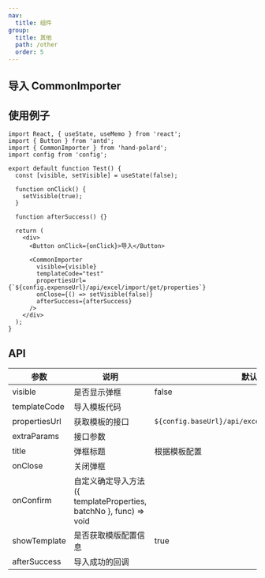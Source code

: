 ```yaml
---
nav:
  title: 组件
group:
  title: 其他
  path: /other
  order: 5
---
```


## 导入 CommonImporter

## 使用例子

```tsx
import React, { useState, useMemo } from 'react';
import { Button } from 'antd';
import { CommonImporter } from 'hand-polard';
import config from 'config';

export default function Test() {
  const [visible, setVisible] = useState(false);

  function onClick() {
    setVisible(true);
  }

  function afterSuccess() {}

  return (
    <div>
      <Button onClick={onClick}>导入</Button>

      <CommonImporter
        visible={visible}
        templateCode="test"
        propertiesUrl={`${config.expenseUrl}/api/excel/import/get/properties`}
        onClose={() => setVisible(false)}
        afterSuccess={afterSuccess}
      />
    </div>
  );
}
```

## API

| 参数          | 说明                                                               | 默认值                                              |
| ------------- | ------------------------------------------------------------------ | --------------------------------------------------- |
| visible       | 是否显示弹框                                                       | false                                               |
| templateCode  | 导入模板代码                                                       |                                                     |
| propertiesUrl | 获取模板的接口                                                     | `${config.baseUrl}/api/excel/import/get/properties` |
| extraParams   | 接口参数                                                           |                                                     |
| title         | 弹框标题                                                           | 根据模板配置                                        |
| onClose       | 关闭弹框                                                           |                                                     |
| onConfirm     | 自定义确定导入方法 ({ templateProperties, batchNo }, func) => void |                                                     |
| showTemplate  | 是否获取模版配置信息                                               | true                                                |
| afterSuccess  | 导入成功的回调                                                     |                                                     |
